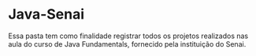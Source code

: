 # Java-Senai
Essa pasta tem como finalidade registrar todos os projetos realizados nas aula do curso de Java Fundamentals, fornecido pela instituição do Senai.
